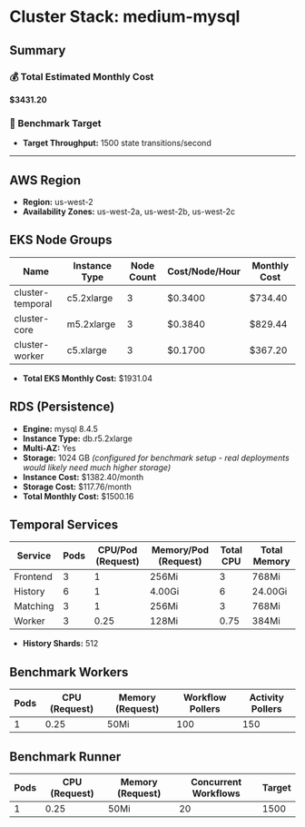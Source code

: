 # Cluster Stack: medium-mysql

## Summary

### 💰 Total Estimated Monthly Cost
**$3431.20**

### 🎯 Benchmark Target
- **Target Throughput:** 1500 state transitions/second

---

## AWS Region
- **Region:** us-west-2
- **Availability Zones:** us-west-2a, us-west-2b, us-west-2c

## EKS Node Groups
| Name | Instance Type | Node Count | Cost/Node/Hour | Monthly Cost |
|------|--------------|------------|----------------|-------------|
| cluster-temporal | c5.2xlarge | 3 | $0.3400 | $734.40 |
| cluster-core | m5.2xlarge | 3 | $0.3840 | $829.44 |
| cluster-worker | c5.xlarge | 3 | $0.1700 | $367.20 |

- **Total EKS Monthly Cost:** $1931.04

## RDS (Persistence)
- **Engine:** mysql 8.4.5
- **Instance Type:** db.r5.2xlarge
- **Multi-AZ:** Yes
- **Storage:** 1024 GB *(configured for benchmark setup - real deployments would likely need much higher storage)*
- **Instance Cost:** $1382.40/month
- **Storage Cost:** $117.76/month
- **Total Monthly Cost:** $1500.16

## Temporal Services

| Service   | Pods | CPU/Pod (Request) | Memory/Pod (Request) | Total CPU | Total Memory |
|-----------|------|-------------------|----------------------|-----------|-------------|
| Frontend  | 3    | 1               | 256Mi                | 3       | 768Mi     |
| History   | 6    | 1               | 4.00Gi                | 6       | 24.00Gi     |
| Matching  | 3    | 1               | 256Mi                | 3       | 768Mi     |
| Worker    | 3    | 0.25               | 128Mi                | 0.75       | 384Mi     |

- **History Shards:** 512

## Benchmark Workers

| Pods | CPU (Request) | Memory (Request) | Workflow Pollers | Activity Pollers |
|------|---------------|------------------|------------------|------------------|
| 1 | 0.25 | 50Mi | 100 | 150 |

## Benchmark Runner

| Pods | CPU (Request) | Memory (Request) | Concurrent Workflows | Target |
|------|---------------|------------------|--------------------- |--------|
| 1 | 0.25 | 50Mi | 20 | 1500 |

